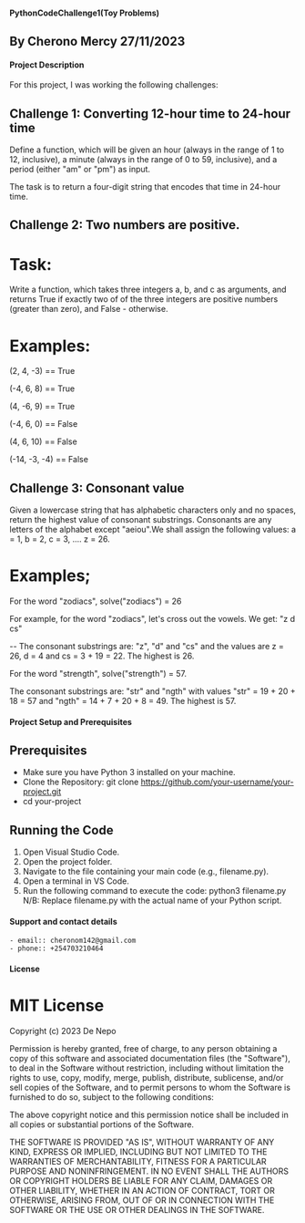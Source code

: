 #### PythonCodeChallenge1(Toy Problems)

## **By Cherono Mercy 27/11/2023**

#### Project Description
For this project, I was working the following challenges:

## Challenge 1: Converting 12-hour time to 24-hour time
Define a function, which will be given an hour (always in the range of 1 to 12, inclusive), a minute (always in the range of 0 to 59, inclusive), and a period (either "am" or "pm") as input.

The task is to return a four-digit string that encodes that time in 24-hour time.

## Challenge 2:  Two numbers are positive.
# Task:
Write a function, which takes three integers a, b, and c as arguments, and returns True if exactly two of of the three integers are positive numbers (greater than zero), and False - otherwise.

# Examples:
(2, 4, -3) == True

(-4, 6, 8) == True

(4, -6, 9) == True

(-4, 6, 0) == False

(4, 6, 10) == False

(-14, -3, -4) == False

## Challenge 3: Consonant value
Given a lowercase string that has alphabetic characters only and no spaces, return the highest value of consonant substrings. Consonants are any letters of the alphabet except "aeiou".We shall assign the following values: a = 1, b = 2, c = 3, .... z = 26.

# Examples;
For the word "zodiacs", solve("zodiacs") = 26

For example, for the word "zodiacs", let's cross out the vowels. We get: "z d cs"

-- The consonant substrings are: "z", "d" and "cs" and the values are z = 26, d = 4 and cs = 3 + 19 = 22. The highest is 26.

For the word "strength", solve("strength") = 57.

The consonant substrings are: "str" and "ngth" with values "str" = 19 + 20 + 18 = 57 and "ngth" = 14 + 7 + 20 + 8 = 49. The highest is 57.

#### Project Setup and Prerequisites

## Prerequisites
- Make sure you have Python 3 installed on your machine.
- Clone the Repository: git clone https://github.com/your-username/your-project.git
- cd your-project

## Running the Code
1. Open Visual Studio Code.
2. Open the project folder.
3. Navigate to the file containing your main code (e.g., filename.py).
4. Open a terminal in VS Code.
5. Run the following command to execute the code: python3 filename.py
   N/B: Replace filename.py with the actual name of your Python script.

#### Support and contact details
    - email:: cheronom142@gmail.com
    - phone:: +254703210464

#### License
# MIT License

Copyright (c) 2023 De Nepo

Permission is hereby granted, free of charge, to any person obtaining a copy
of this software and associated documentation files (the "Software"), to deal
in the Software without restriction, including without limitation the rights
to use, copy, modify, merge, publish, distribute, sublicense, and/or sell
copies of the Software, and to permit persons to whom the Software is
furnished to do so, subject to the following conditions:

The above copyright notice and this permission notice shall be included in all
copies or substantial portions of the Software.

THE SOFTWARE IS PROVIDED "AS IS", WITHOUT WARRANTY OF ANY KIND, EXPRESS OR
IMPLIED, INCLUDING BUT NOT LIMITED TO THE WARRANTIES OF MERCHANTABILITY,
FITNESS FOR A PARTICULAR PURPOSE AND NONINFRINGEMENT. IN NO EVENT SHALL THE
AUTHORS OR COPYRIGHT HOLDERS BE LIABLE FOR ANY CLAIM, DAMAGES OR OTHER
LIABILITY, WHETHER IN AN ACTION OF CONTRACT, TORT OR OTHERWISE, ARISING FROM,
OUT OF OR IN CONNECTION WITH THE SOFTWARE OR THE USE OR OTHER DEALINGS IN THE
SOFTWARE.    




